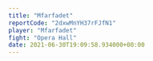 ```yaml
---
title: "Mfarfadet"
reportCode: "2dxwMnYH37rFJfN1"
player: "Mfarfadet"
fight: "Opera Hall"
date: 2021-06-30T19:09:58.934000+00:00
---
```

